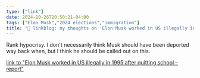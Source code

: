 ```yaml
---
type: ["link"]
date: 2024-10-26T20:50:21-04:00
tags: ["Elon Musk","2024 elections","immigration"]
title: "🔗 linkblog: my thoughts on 'Elon Musk worked in US illegally in 1995 after quitting school – report'"
---
```

Rank hypocrisy. I don't necessarily think Musk should have been deported way back when, but I think he should be called out on this.

[link to "Elon Musk worked in US illegally in 1995 after quitting school – report"](https://www.theguardian.com/technology/2024/oct/26/elon-musk-illegal-immigration)
